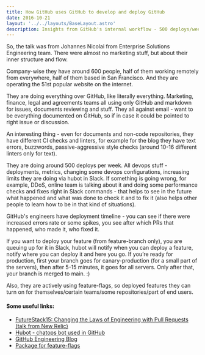 ```yaml
---
title: How GitHub uses GitHub to develop and deploy GitHub
date: 2016-10-21
layout: '../../layouts/BaseLayout.astro'
description: Insights from GitHub's internal workflow - 500 deploys/week, ChatOps with Hubot, feature flags, and how they dogfood their own platform for everything.
---
```


So, the talk was from Johannes Nicolai from Enterprise Solutions Engineering team. There were almost no marketing stuff, but about their inner structure and flow.

Company-wise they have around 600 people, half of them working remotely from everywhere, half of them based in San Francisco. And they are operating the 51st popular website on the internet.

They are doing everything over GitHub, like literally everything. Marketing, finance, legal and agreements teams all using only GitHub and markdown for issues, documents reviewing and stuff. They all against email - want to be everything documented on GitHub, so if in case it could be pointed to right issue or discussion.

An interesting thing - even for documents and non-code repositories, they have different CI checks and linters, for example for the blog they have text errors, buzzwords, passive-aggressive style checks (around 10-16 different linters only for text).


They are doing around 500 deploys per week. All devops stuff - deployments, metrics, changing some devops configurations, increasing limits they are doing via hubot in Slack. If something is going wrong, for example, DDoS, online team is talking about it and doing some performance checks and fixes right in Slack commands - that helps to see in the future what happened and what was done to check it and to fix it (also helps other people to learn how to be in that kind of situations).

GitHub's engineers have deployment timeline - you can see if there were increased errors rate or some spikes, you see after which PRs that happened, who made it, who fixed it.

If you want to deploy your feature (from feature-branch only), you are queuing up for it in Slack, hubot will notify when you can deploy a feature, notify where you can deploy it and here you go. If you’re ready for production, first your branch goes for canary-production (for a small part of the servers), then after 5-15 minutes, it goes for all servers. Only after that, your branch is merged to main. :)

Also, they are actively using feature-flags, so deployed features they can turn on for themselves/certain teams/some repositories/part of end users.


#### Some useful links:

- [FutureStack15: Changing the Laws of Engineering with Pull Requests (talk from New Relic)](https://www.youtube.com/watch?v=YIpNpptGX6Q)
- [Hubot - chatops bot used in GitHub](https://hubot.github.com/)
- [GitHub Engineering Blog](https://githubengineering.com/)
- [Package for feature-flags](https://github.com/jnunemaker/flipper)
